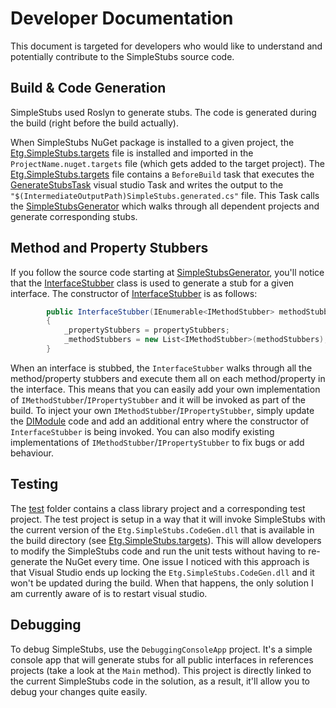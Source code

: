 # Developer Documentation

This document is targeted for developers who would like to understand and potentially contribute to the SimpleStubs source code.

## Build & Code Generation
SimpleStubs used Roslyn to generate stubs. The code is generated during the build (right before the build actually). 

When SimpleStubs NuGet package is installed to a given project, the [Etg.SimpleStubs.targets](https://github.com/Microsoft/SimpleStubs/blob/master/Targets/Etg.SimpleStubs.targets) file is installed and imported in the `ProjectName.nuget.targets` file (which gets added to the target project). The [Etg.SimpleStubs.targets](https://github.com/Microsoft/SimpleStubs/blob/master/Targets/Etg.SimpleStubs.targets) file contains a `BeforeBuild` task that executes the [GenerateStubsTask](https://github.com/Microsoft/SimpleStubs/blob/master/src/SimpleStubs.CodeGen/Tasks/GenerateStubsTask.cs) visual studio Task and writes the output to the `"$(IntermediateOutputPath)SimpleStubs.generated.cs"` file. This Task calls the [SimpleStubsGenerator](https://github.com/Microsoft/SimpleStubs/blob/master/src/SimpleStubs.CodeGen/CodeGen/SimpleStubsGenerator.cs) which walks through all dependent projects and generate corresponding stubs.

## Method and Property Stubbers

If you follow the source code starting at [SimpleStubsGenerator](https://github.com/Microsoft/SimpleStubs/blob/master/src/SimpleStubs.CodeGen/CodeGen/SimpleStubsGenerator.cs), you'll notice that the [InterfaceStubber](https://github.com/Microsoft/SimpleStubs/blob/master/src/SimpleStubs.CodeGen/CodeGen/InterfaceStubber.cs) class is used to generate a stub for a given interface. The constructor of [InterfaceStubber](https://github.com/Microsoft/SimpleStubs/blob/master/src/SimpleStubs.CodeGen/CodeGen/InterfaceStubber.cs) is as follows:

```csharp
        public InterfaceStubber(IEnumerable<IMethodStubber> methodStubbers, IEnumerable<IPropertyStubber> propertyStubbers)
        {
            _propertyStubbers = propertyStubbers;
            _methodStubbers = new List<IMethodStubber>(methodStubbers);
        }
```

When an interface is stubbed, the `InterfaceStubber` walks through all the method/property stubbers and execute them all on each method/property in the interface. This means that you can easily add your own implementation of `IMethodStubber`/`IPropertyStubber` and it will be invoked as part of the build. To inject your own `IMethodStubber`/`IPropertyStubber`, simply update the [DIModule](https://github.com/Microsoft/SimpleStubs/blob/master/src/SimpleStubs.CodeGen/DI/DIModule.cs) code and add an additional entry where the constructor of `InterfaceStubber` is being invoked. You can also modify existing implementations of `IMethodStubber`/`IPropertyStubber` to fix bugs or add behaviour.

## Testing

The [test](https://github.com/Microsoft/SimpleStubs/tree/master/test) folder contains a class library project and a corresponding test project. The test project is setup in a way that it will invoke SimpleStubs with the current version of the `Etg.SimpleStubs.CodeGen.dll` that is available in the build directory (see [Etg.SimpleStubs.targets](https://github.com/Microsoft/SimpleStubs/blob/master/test/TestClassLibraryTest/Etg.SimpleStubs.targets)). This will allow developers to modify the SimpleStubs code and run the unit tests without having to re-generate the NuGet every time. One issue I noticed with this approach is that Visual Studio ends up locking the `Etg.SimpleStubs.CodeGen.dll` and it won't be updated during the build. When that happens, the only solution I am currently aware of is to restart visual studio.

## Debugging

To debug SimpleStubs, use the `DebuggingConsoleApp` project. It's a simple console app that will generate stubs for all public interfaces in references projects (take a look at the `Main` method). This project is directly linked to the current SimpleStubs code in the solution, as a result, it'll allow you to debug your changes quite easily.


